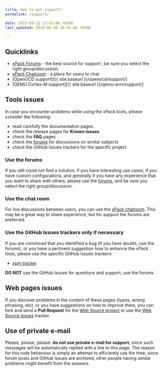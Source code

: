 ```yaml
---
title: How to get support?
permalink: /support/

date: 2015-09-12 13:43:00 +0300
last_updated: 2019-06-30 10:45:46 +0300

---
```


## Quicklinks

- [xPack Forums](https://www.tapatalk.com/groups/xpack/) - the best source 
  for support ; be sure you select the right group/discussion.
- [xPack Chatroom](https://gitter.im/xpack/) - a place for users to chat
- [OpenOCD support]({{ site.baseurl }}/openocd/support/)
- [QEMU Cortex-M support][{{ site.baseurl }}/qemu-arm/support/]

## Tools issues

In case you encounter problems while using the xPack tools, please 
consider the following:

- read carefully the documentation pages
- check the release pages for **Known issues**
- check the **FAQ** pages
- check the [forums](https://www.tapatalk.com/groups/xpack/) for 
  discussions on similar subjects
- check the GitHub Issues trackers for the specific project

### Use the forums

If you still could not find a solution, if you have interesting use 
cases, if you have custom configurations, and generally if you have 
any experience that you want to share with others, please use the
[forums](https://www.tapatalk.com/groups/xpack/), and be sure you
select the right group/discussion.

### Use the chat room

For live discussions between users, you can use the 
[xPack chatroom](https://gitter.im/xpack/community).
This may be a great way to share experience, but for support
the forums are preferred.

### Use the GitHub Issues trackers only if necessary

If you are convinced that you identified a bug (if you have doubts, 
use the forums), or you have a pertinent suggestion how to enhance 
the xPack tools, please use the specific GitHub Issues trackers:
- [xpm tracker](https://github.com/xpack/xpm-js/issues/)

**DO NOT** use the GitHub Issues for questions and support, use the forums.

## Web pages issues

If you discover problems in the content of these pages (typos, 
wrong phrasing, etc), or you have suggestions on how to improve them, 
you can fork and send a **Pull Request** for the 
[Web Source project](https://github.com/xpack/xpack.github.io) 
or use the 
[Web Source Issues](https://github.com/xpack/xpack.github.io-source/issues/) tracker.

## Use of private e-mail

Please, please, please: **do not use private e-mail for support**, 
since such messages will be automatically replied with a link to this page. 
The reason for this rude behaviour is simply an attempt to efficiently use 
the time; since forum posts and GitHub Issues are archived, other people 
having similar problems might benefit from the answers.
